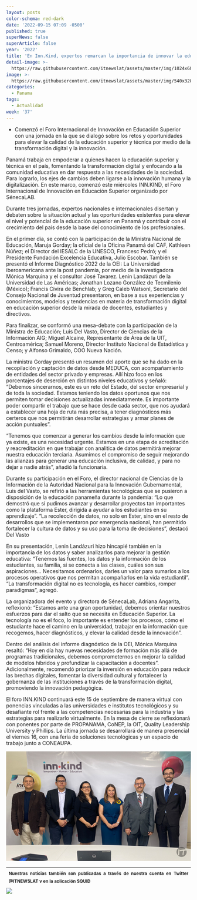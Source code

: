 ```yaml
---
layout: posts
color-schema: red-dark
date: '2022-09-15 07:09 -0500'
published: true
superNews: false
superArticle: false
year: '2022'
title: 'En Inn.Kind, expertos remarcan la importancia de innovar la educación panameña'
detail-image: >-
  https://raw.githubusercontent.com/itnewslat/assets/master/img/1024x680/inn.kind-g.jpg
image: >-
  https://raw.githubusercontent.com/itnewslat/assets/master/img/540x320/inn.kind-p.jpg
categories:
  - Panama
tags:
  - Actualidad
week: '37'
---
```

- Comenzó el Foro Internacional de Innovación en Educación Superior con una jornada en la que se dialogó sobre los retos y oportunidades para elevar la calidad de la educación superior y técnica por medio de la transformación digital y la innovación.

Panamá trabaja en empoderar a quienes hacen la educación superior y técnica en el país, fomentando la transformación digital y enfocando a la comunidad educativa en dar respuesta a las necesidades de la sociedad. Para lograrlo, los ejes de cambios deben ligarse a la innovación humana y la digitalización. En este marco, comenzó este miércoles INN.KIND, el Foro Internacional de Innovación en Educación Superior organizado por SénecaLAB. 

Durante tres jornadas, expertos nacionales e internacionales disertan y debaten sobre la situación actual y las oportunidades existentes para elevar el nivel y potencial de la educación superior en Panamá y contribuir con el crecimiento del país desde la base del conocimiento de los  profesionales. 

En el primer día, se contó con la participación de la Ministra Nacional de Educación, Maruja Gorday; la oficial de la Oficina Panamá del CAF, Kathleen Núñez; el Director del IESALC de la UNESCO, Francesc Pedró; y el Presidente Fundación Excelencia Educativa, Julio Escobar. También se presentó el Informe Diagnóstico 2022 de la OEI: La Universidad iberoamericana ante la post pandemia, por medio de la investigadora Mónica Marquina y el consultor José Tavarez.  Lenin Landázuri de la Universidad de Las Américas; Jonathan Lozano González de Tecmilenio (México); Francis Civira de Benchlab; y Greg Caleb Watsonl, Secretario del Consejo Nacional de Juventud presentaron, en base a sus experiencias y conocimientos, modelos y tendencias en materia de transformación digital en educación superior desde la mirada de docentes, estudiantes y directivos. 

Para finalizar, se conformó una mesa-debate con la participación de la Ministra de Educación; Luis Del Vasto, Director de Ciencias de la Información AIG; Miguel Alcaine, Representante de Área de la UIT, Centroamérica; Samuel Moreno, Director Instituto Nacional de Estadística y Censo; y Alfonso Grimaldo, COO Nueva Nación. 

La ministra Gorday presentó un resumen del aporte que se ha dado en la recopilación y captación de datos desde MEDUCA, con acompañamiento de entidades del sector privado y empresas. Allí hizo foco en los porcentajes de deserción en distintos niveles educativos y señaló: “Debemos sincerarnos, este es un reto del Estado, del sector empresarial y de toda la sociedad. Estamos teniendo los datos oportunos que nos permiten tomar decisiones actualizadas inmediatamente. Es importante poder compartir el trabajo que se hace desde cada sector, que nos ayudará a establecer una hoja de ruta más precisa, a tener diagnósticos más certeros que nos permitirán desarrollar estrategias y armar planes de acción puntuales”. 

“Tenemos que comenzar a generar los cambios desde la información que ya existe, es una necesidad urgente. Estamos en una etapa de acreditación y reacreditación en que trabajar con analitica de datos permitirá mejorar nuestra educación terciaria. Asumimos el compromiso de seguir mejorando las alianzas para generar una educación inclusiva, de calidad, y para no dejar a nadie atrás”, añadió la funcionaria.  

Durante su participación en el Foro, el director nacional de Ciencias de la Información de la Autoridad Nacional para la Innovación Gubernamental, Luis del Vasto, se refirió a las herramientas tecnológicas que se pusieron a disposición de la educación panameña durante la pandemia: “Lo que demostró que sí pudimos avanzar y desarrollar proyectos tan importantes como la plataforma Ester, dirigida a ayudar a los estudiantes en su aprendizaje”. “La recolección de datos, no solo en Ester, sino en el resto de desarrollos que se implementaron por emergencia nacional, han permitido fortalecer la cultura de datos y su uso para la toma de decisiones”, destacó Del Vasto

En su presentación, Lenin Landázuri hizo hincapié también en la importancia de los datos y saber analizarlos para mejorar la gestión educativa: “Tenemos las fuentes, los datos y la información de los estudiantes, su familia, si se conecta a las clases, cuáles son sus aspiraciones… Necesitamos ordenarlos, darles un valor para sumarlos a los procesos operativos que nos permitan acompañarlos en la vida estudiantil”. “La transformación digital no es tecnología, es hacer cambios, romper paradigmas”, agregó.  

La organizadora del evento y directora de SénecaLab, Adriana Angarita, reflexionó: “Estamos ante una gran oportunidad, debemos orientar nuestros esfuerzos para dar el salto que se necesita en Educación Superior. La tecnología no es el foco, lo importante es entender los procesos, cómo el estudiante hace el camino en la universidad, trabajar en la información que recogemos, hacer diagnósticos, y elevar la calidad desde la innovación”. 

Dentro del análisis del informe diagnóstico de la OEI, Mónica Marquina resaltó: “Hoy en día hay nuevas necesidades de formación más allá de programas tradicionales, debemos comprometernos en mejorar la calidad de modelos híbridos y profundizar la capacitación a docentes”. Adicionalmente, recomendó priorizar la inversión en educación para reducir las brechas digitales, fomentar la diversidad cultural y fortalecer la gobernanza de las instituciones a través de la transformación digital, promoviendo la innovación pedagógica. 

El foro INN.KIND continuará este 15 de septiembre de manera virtual con ponencias vinculadas a las universidades e institutos tecnológicos y su desafiante rol frente a las competencias necesarias para la industria y las estrategias para realizarlo virtualmente. En la mesa de cierre se reflexionará con ponentes por parte de PROPANAMA, CoNEP, la OIT, Quality Leadership University y Phillips. La última jornada se desarrollará de manera presencial el viernes 16, con una feria de soluciones tecnológicas y un espacio de trabajo junto a CONEAUPA.

![](https://raw.githubusercontent.com/itnewslat/assets/master/img/540x320/inn.kind-p.jpg)

<table style="height: 42px;" width="569">
<tbody>
<tr>
<td style="text-align: justify;"><sub><strong>Nuestras noticias también son publicadas a través de nuestra cuenta en Twitter <a href="https://twitter.com/itnewslat?lang=es">@ITNEWSLAT</a> y en la aplicación <a href="https://squidapp.co/en/">SQUID</a></strong></sub></td>
</tr>
</tbody>
</table>

<img src="https://tracker.metricool.com/c3po.jpg?hash=56f88a41e39ab42c063cc51676587a04"/>